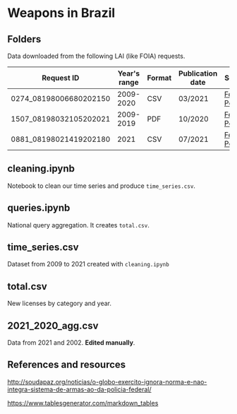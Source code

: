 # Weapons in Brazil


## Folders

Data downloaded from the following LAI (like FOIA) requests.

| Request ID             | Year's range | Format | Publication date | Source                                                                                                                                                                                                                                                                                                                                                                                                                                                                                                                                                                                                                                                                                                                                                             |
|------------------------|--------------|--------|------------------|--------------------------------------------------------------------------------------------------------------------------------------------------------------------------------------------------------------------------------------------------------------------------------------------------------------------------------------------------------------------------------------------------------------------------------------------------------------------------------------------------------------------------------------------------------------------------------------------------------------------------------------------------------------------------------------------------------------------------------------------------------------------|
| 0274_08198006680202150 | 2009-2020    | CSV    | 03/2021          | [Federal Police](http://www.consultaesic.cgu.gov.br/busca/dados/Lists/Pedido/Item/displayifs.aspx?List=0c839f31%2D47d7%2D4485%2Dab65%2Dab0cee9cf8fe&ID=1530523&Source=http%3A%2F%2Fwww%2Econsultaesic%2Ecgu%2Egov%2Ebr%2Fbusca%2FSitePages%2Fresultadopesquisa%2Easpx%3Fk%3DNUP%253D08198%2E021419%252F2021%2D80%23Default%3D%257B%2522k%2522%253A%2522armas%2522%252C%2522r%2522%253A%255B%257B%2522n%2522%253A%2522RefinableString09%2522%252C%2522t%2522%253A%255B%2522%255C%2522%25C7%2582%25C7%258244504620e2809320446570617274616d656e746f20646520506f6cc3ad636961204665646572616c%255C%2522%2522%255D%252C%2522o%2522%253A%2522and%2522%252C%2522k%2522%253Afalse%252C%2522m%2522%253Anull%257D%255D%257D&Web=88cc5f44%2D8cfe%2D4964%2D8ff4%2D376b5ebb3bef) |
| 1507_08198032105202021 | 2009-2019    | PDF    | 10/2020          | [Federal Police](http://www.consultaesic.cgu.gov.br/busca/dados/Lists/Pedido/Item/displayifs.aspx?List=0c839f31%2D47d7%2D4485%2Dab65%2Dab0cee9cf8fe&ID=1530523&Source=http%3A%2F%2Fwww%2Econsultaesic%2Ecgu%2Egov%2Ebr%2Fbusca%2FSitePages%2Fresultadopesquisa%2Easpx%3Fk%3DNUP%253D08198%2E021419%252F2021%2D80%23Default%3D%257B%2522k%2522%253A%2522armas%2522%252C%2522r%2522%253A%255B%257B%2522n%2522%253A%2522RefinableString09%2522%252C%2522t%2522%253A%255B%2522%255C%2522%25C7%2582%25C7%258244504620e2809320446570617274616d656e746f20646520506f6cc3ad636961204665646572616c%255C%2522%2522%255D%252C%2522o%2522%253A%2522and%2522%252C%2522k%2522%253Afalse%252C%2522m%2522%253Anull%257D%255D%257D&Web=88cc5f44%2D8cfe%2D4964%2D8ff4%2D376b5ebb3bef) |
| 0881_08198021419202180 | 2021         | CSV    | 07/2021          | [Federal Police](http://www.consultaesic.cgu.gov.br/busca/dados/Lists/Pedido/Item/displayifs.aspx?List=0c839f31%2D47d7%2D4485%2Dab65%2Dab0cee9cf8fe&ID=1562289&Web=88cc5f44%2D8cfe%2D4964%2D8ff4%2D376b5ebb3bef)                                                                                                                                                                                                                                                                                                                                                                                                                                                                                                                                                   |


## cleaning.ipynb

Notebook to clean our time series and produce `time_series.csv`.

## queries.ipynb

National query aggregation. It creates `total.csv`.

## time_series.csv

Dataset from 2009 to 2021 created with `cleaning.ipynb`

## total.csv

New licenses by category and year.

## 2021_2020_agg.csv 

Data from 2021 and 2002. **Edited manually**.

## References and resources

http://soudapaz.org/noticias/o-globo-exercito-ignora-norma-e-nao-integra-sistema-de-armas-ao-da-policia-federal/

https://www.tablesgenerator.com/markdown_tables
